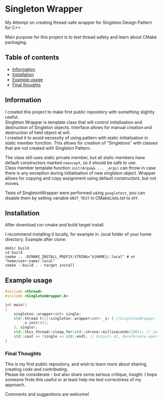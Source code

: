 # Singleton Wrapper
My Attempt on creating thread-safe wrapper for Singleton Design Pattern for C++.

Main purpose for this project is to test thread safety and learn about CMake packaging.

## Table of contents
* [Information](#information)
* [Installation](#installation)
* [Example usage](#example-usage)
* [Final thoughts](#final-thoughts)

## Information

I created this project to make first public repository with something slightly useful.<br>
Singleton Wrapper is template class that will control initialisation and destruction of Singleton objects. Interface allows for manual creation and destruction of held object at will. <br>
I created it to avoid necessity of using pattern with static initialisation in static member function. 
This allows for creation of "Singletons" with classes that are not created with Singleton Pattern.

The class still uses static private member, but all static members have default constructors marked `noexcept`, so it should be safe to use.<br>
Class member template function `init(Args&& ... _args)` can throw in case there is any exception during initialisation of new singleton object.
Wrapper allows for copying and copy assignment using default constructors, but not moves.

Tests of SingletonWrapper were performed using `googletest`, you can disable them by setting variable `UNIT_TEST` in CMakeLists.txt to `OFF`. 

## Installation

After download run cmake and build target install.

I recommend installing it locally, for example in .local folder of your home directory. Example after clone:
```shell
mkdir build
cd build
cmake .. -DCMAKE_INSTALL_PREFIX:STRING="${HOME}/.local" # or "home/user-name/.local"
cmake --build . --target install
```


## Example usage

```c++
#include <thread>
#include <SingletonWrapper.h>

int main()
{
    singleton::wrapper<int> single;
    std::thread t([](singleton::wrapper<int> _s) { //SingletonWrapper is copyable but not movable
        _s.init(42);
    }, single);
    std::this_thread::sleep_for(std::chrono::milliseconds(100)); // Just small synchronisation, use std::latch instead
    std::cout << *single << std::endl; // Outputs 42, dereference operator returns int&
}
```


### Final Thoughts

This is my first public repository, and wish to learn more about sharing, creating code and contributing.<br>
Please be considerate - but also share some serious critique, insight. I hope someone finds this useful or at least help me test correctness of my approach.

Comments and suggestions are welcome!
